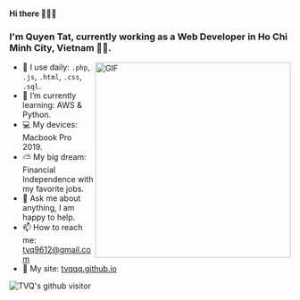 #### Hi there 👋👋👋

### I'm Quyen Tat, currently working as a Web Developer in Ho Chi Minh City, Vietnam 👨‍💻.

<img align="right" alt="GIF" src="https://media.giphy.com/media/p4NLw3I4U0idi/giphy.gif" width="350px" />

- 👀 I use daily: `.php`, `.js`, `.html`, `.css`, `.sql`.
- 🌱 I’m currently learning: AWS & Python.
- 💻 My devices: Macbook Pro 2019.
- ⛅️ My big dream: Financial Independence with my favorite jobs.
- 💬 Ask me about anything, I am happy to help.
- 📫 How to reach me: tvq9612@gmail.com
- 📝 My site: [tvqqq.github.io](https://tvqqq.github.io)

![TVQ's github visitor](https://komarev.com/ghpvc/?username=tvqqq)
